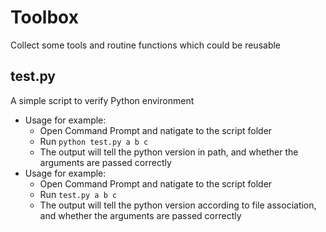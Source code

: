 # Toolbox
Collect some tools and routine functions which could be reusable


## test.py
A simple script to verify Python environment
- Usage for example:
    - Open Command Prompt and natigate to the script folder
    - Run `python test.py a b c`
    - The output will tell the python version in path, and whether the arguments are passed correctly
- Usage for example:
    - Open Command Prompt and natigate to the script folder
    - Run `test.py a b c`
    - The output will tell the python version according to file association, and whether the arguments are passed correctly
